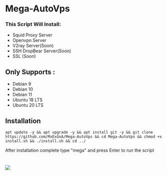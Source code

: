 # Mega-AutoVps
### This Script Will Install:
* Squid Proxy Server
* Openvpn Server 
* V2ray Server(Soon)
* SSH DropBear Server(Soon)
* SSL (Soon)

## Only Supports :
* Debian 9
* Debian 10 
* Debian 11
* Ubuntu 18 LTS
* Ubuntu 20 LTS

## Installation
```
apt update -y && apt upgrade -y && apt install git -y && git clone https://github.com/MxExGxA/Mega-AutoVps && cd Mega-AutoVps && chmod +x install.sh && ./install.sh && cd ../
```
After installation complete type "mega" and press Enter to run the script
# 

<p>
<img src="https://i.postimg.cc/NMDcs6fQ/Mega.png"/>
</p>


